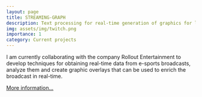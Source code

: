 ```yaml
---
layout: page
title: STREAMING-GRAPH
description: Text processing for real-time generation of graphics for livestreaming events using AI
img: assets/img/twitch.png
importance: 1
category: Current projects
---
```


I am currently collaborating with the company Rollout Entertainment to develop techniques for obtaining real-time data from e-sports broadcasts, analyze them and create graphic overlays that can be used to enrich the broadcast in real-time.

[More information...](https://www.rollout.es/)
